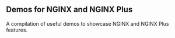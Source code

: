 ## Demos for NGINX and NGINX Plus

A compilation of useful demos to showcase NGINX and NGINX Plus features.
